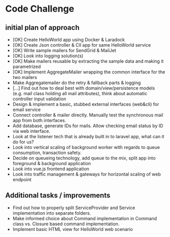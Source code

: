 # Code Challenge

## initial plan of approach

- [OK] Create HelloWorld app using Docker & Laradock
- [OK] Create Json controller & ClI app for same HelloWorld service
- [OK] Write sample mailers for SendGrid & MailJet
- [OK] Look into logging solution(s)
- [OK] Make mailers reusable by extracting the sample data and making it parametrized
- [OK] Implement AggregateMailer wrapping the common interface for the two mailers
- Make Aggregatemailer do the retry & fallback parts & logging
- [...] Find out how to deal best with domain/view/persistence models (e.g. mail class holding all mail attributes), think about automatic controller input validation
- Design & implement a basic, stubbed external interfaces (web&cli) for email service
- Connect controller & mailer directly. Manually test the synchronous mail app from both interfaces.
- Add database, generate IDs for mails. Allow checking email status by ID via web interface.
- Look at the listener tech that is already built in to laravel app, what can it do for us?
- Look into vertical scaling of background worker with regards to queue consumption, transaction safety.
- Decide on queueing technology, add queue to the mix, split app into foreground & background application
- Look into vue.js frontend application
- Look into traffic management & gateways for horizontal scaling of web endpoint

## Additional tasks / improvements

- Find out how to properly split ServiceProvider and Service implementation into separate folders.
- Make informed choice about Command implementation in Command class vs. Closure based command implementation.
- Implement basic HTML view for HelloWorld web scenario
